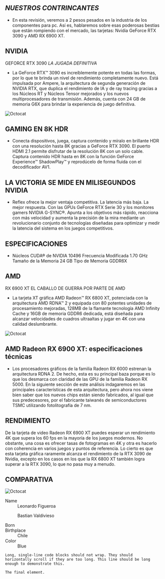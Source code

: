  ## _NUESTROS CONTRINCANTES_
- En esta revisión, veremos a 2 pesos pesados en la industria de los componentes para pc. Así es, hablaremos sobre esas poderosas bestias que están rompiendo con el mercado, las tarjetas: Nvidia GeForce RTX 3090 y AMD RX 6900 XT.

## NVIDIA                                                                                                                                                     
GEFORCE RTX 3090
_LA JUGADA DEFINITIVA_
- La GeForce RTX™ 3090 es increíblemente potente en todas las formas, por lo que te brinda un nivel de rendimiento completamente nuevo. Está impulsada por Ampere, la arquitectura de segunda generación de NVIDIA RTX, que duplica el rendimiento de IA y de ray tracing gracias a los Núcleos RT y Núcleos Tensor mejorados y los nuevos multiprocesadores de transmisión. Además, cuenta con 24 GB de memoria G6X para brindar la experiencia de juego definitiva.

![Octocat](https://www.gigabyte.com/FileUpload/Global/KeyFeature/1656/innergigabyteimages/kf-img.png)
 
## GAMING EN 8K HDR
- Conecta dispositivos, juega, captura contenido y míralo en brillante HDR con una resolución hasta 8K gracias a GeForce RTX 3090. El puerto HDMI 2.1 permite disfrutar de la resolución 8K con un solo cable. Captura contenido HDR hasta en 8K con la función GeForce Experience™ ShadowPlay™ y reprodúcelo de forma fluida con el decodificador AV1.

## LA VICTORIA SE MIDE EN MILISEGUNDOS NVIDIA

- Reflex ofrece la mejor ventaja competitiva. La latencia más baja. La mejor respuesta. Con las GPUs GeForce RTX Serie 30 y los monitores gamers NVIDIA G-SYNC®. Apunta a los objetivos más rápido, reacciona con más velocidad y aumenta la precisión de la mira mediante un revolucionario conjunto de tecnologías diseñadas para optimizar y medir la latencia del sistema en los juegos competitivos.

## ESPECIFICACIONES
- Núcleos CUDA® de NVIDIA	10496
Frecuencia Modificada	1.70 GHz
Tamaño de la Memoria	24 GB
Tipo de Memoria	GDDR6X


## AMD
RX 6900 XT 
EL CABALLO DE GUERRA POR PARTE DE AMD
- La tarjeta XT gráfica AMD Radeon™ RX 6800 XT, potenciada con la arquitectura AMD RDNA™ 2 y equipada con 80 potentes unidades de procesamiento mejoradas, 128MB de la flamante tecnología AMD Infinity Cache y 16GB de memoria GDDR6 dedicada, está diseñada para alcanzar velocidades de cuadros ultraaltas y jugar en 4K con una calidad deslumbrante.

![Octocat](https://dlcdnwebimgs.asus.com/gain/19384e4b-f745-45af-b059-5a38d568c21e/)
 

## AMD Radeon RX 6900 XT: especificaciones técnicas
- Los procesadores gráficos de la familia Radeon RX 6000 estrenan la arquitectura RDNA 2. De hecho, esta es su principal baza porque es lo que los desmarca con claridad de las GPU de la familia Radeon RX 5000. En la siguiente sección de este análisis indagaremos en las principales características de esta arquitectura, pero ahora nos viene bien saber que los nuevos chips están siendo fabricados, al igual que sus predecesores, por el fabricante taiwanés de semiconductores TSMC utilizando fotolitografía de 7 nm.

## RENDIMIENTO
De la tarjeta de video Radeon RX 6900 XT puedes esperar un rendimiento 4K que supera los 60 fps en la mayoría de los juegos modernos. No obstante, una cosa es ofrecer tasas de fotogramas en 4K y otra es hacerlo con coherencia en varios juegos y puntos de referencia. Lo cierto es que esta tarjeta gráfica raramente alcanza el rendimiento de la RTX 3090 de Nvidia, excepto en los casos en los que la RX 6800 XT también logra superar a la RTX 3090, lo que no pasa muy a menudo.
## COMPARATIVA
![Octocat](https://www.profesionalreview.com/wp-content/uploads/2020/10/AMD-Radeon-RX-6900-XT-000165.jpg)




<dl>
<dt>Name</dt>
<dd>Leonardo Figueroa 
 
 Bastian Valdivieso</dd>
<dt>Born</dt>
<dd></dd>
<dt>Birthplace</dt>
<dd>Chile</dd>
<dt>Color</dt>
<dd>Blue</dd>
</dl>

```
Long, single-line code blocks should not wrap. They should horizontally scroll if they are too long. This line should be long enough to demonstrate this.
```

```
The final element.
```
